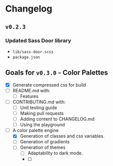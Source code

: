 # Changelog

## `v0.2.3`

### Updated Sass Door library
  - `lib/sass-door.scss`
  - `package.json`

## Goals for `v0.3.0` - Color Palettes
  - [x] Generate compressed css for build
  - [ ] README.md with:
    - [ ] Features
  - [ ] CONTRIBUTING.md with:
    - [ ] Unit testing guide
    - [ ] Making pull requests
    - [ ] Adding content to CHANGELOG.md
    - [ ] Using the playground
  - [ ] A color palette engine
    - [x] Generation of classes and css variables.
    - [ ] Generation of gradients
    - [ ] Generation of themes
      - [ ] Adaptability to dark mode.
      - [ ]